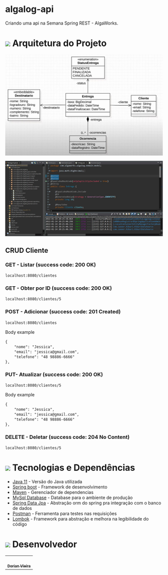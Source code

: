 # algalog-api

Criando uma api na Semana Spring REST - AlgaWorks.

<h1 id="arquitetura">
<img src="https://img.icons8.com/office/30/000000/blueprint.png"/>
  Arquitetura do Projeto
</h1>

![Diagrama](https://github.com/oneyottabyte/algalog-api/blob/main/assets/Diagrama%20de%20classes.JPG?raw=true/)


![algalog](https://github.com/oneyottabyte/algalog-api/blob/main/assets/algalog-api.JPG?raw=true)
## CRUD Cliente


### GET - Listar (success code: 200 OK)
```
localhost:8080/clientes
```


### GET - Obter por ID (success code: 200 OK)
```
localhost:8080/clientes/5
```

### POST - Adicionar (success code: 201 Created)
```
localhost:8080/clientes
```
Body example
```
{
    "nome": "Jessica",
    "email": "jessica@gmail.com",
    "telefone": "48 98886-6666"
},
```


### PUT- Atualizar (success code: 200 OK)
```
localhost:8080/clientes/5
```
Body example
```
{
    "nome": "Jessica",
    "email": "jessica@gmail.com",
    "telefone": "48 98886-6666"
},
```

### DELETE - Deletar (success code: 204 No Content)
```
localhost:8080/clientes/5
```

<h1 id="tecnologias-dependencias">
<img height="30" src="https://img.icons8.com/fluency/50/000000/administrative-tools.png"/>
	Tecnologias e Dependências
</h1>

<a name = "tech_stack"></a>

- [Java 11](https://www.oracle.com/br/java/technologies/javase/jdk11-archive-downloads.html) - Versão do Java utilizada
- [Spring boot](https://spring.io/projects/spring-boot) - Framework de desenvolvimento
- [Maven](https://maven.apache.org/) - Gerenciador de dependencias
- [MySql Database](https://www.mysql.com/) - Database para o ambiente de produção
- [Spring Data Jpa](https://spring.io/projects/spring-data-jpa) - Abstração orm do spring pra integração com o banco de dados
- [Postman](https://www.postman.com/) - Ferramenta para testes nas requisições
- [Lombok](https://projectlombok.org/) - Framework para abstração e melhora na legibilidade do código


<h1 id="desenvolvedors">
<img height="30" src="https://img.icons8.com/color/48/000000/devpost.png"/>
  Desenvolvedor
</h1>

<table align="center">
     <td align="center"><a href="https://github.com/oneyottabyte"><img style="border-radius: 50%;" src="https://avatars.githubusercontent.com/oneyottabyte" width="100px;" alt=""/><br /><sub><b>Dorian Vieira</b></sub></a><br /><a href="https://github.com/oneyottabyte" title="Dorian Vieira"></a></td>
</table>

